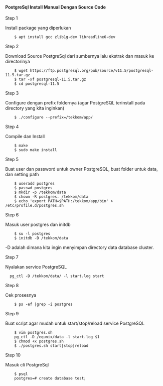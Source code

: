 #### PostgreSql Install Manual Dengan Source Code

Step 1

Install package yang diperlukan

        $ apt install gcc zlib1g-dev libreadline6-dev

Step 2

Download Source PostgreSql dari sumbernya lalu ekstrak dan masuk ke directorinya

        $ wget https://ftp.postgresql.org/pub/source/v11.5/postgresql-11.5.tar.gz
        $ tar -xf postgresql-11.5.tar.gz
        $ cd postgresql-11.5

Step 3

Configure dengan prefix foldernya (agar PostgreSQL terinstall pada directory yang kita inginkan)

        $ ./configure --prefix=/tekkom/app/


Step 4

Compile dan Install

        $ make
        $ sudo make install

Step 5

Buat user dan password untuk owner PostgreSQL, buat folder untuk data, dan setting path

        $ useradd postgres
        $ passwd postgres
        $ mkdir -p /tekkom/data
        $ chown -R postgres. /tekkom/data
        $ echo 'export PATH=$PATH:/tekkom/app/bin' > /etc/profile.d/postgres.sh

Step 6

Masuk user postgres dan initdb

        $ su -l postgres
        $ initdb -D /tekkom/data

-D adalah dimana kita ingin menyimpan directory data database cluster.

Step 7

Nyalakan service PostgreSQL

      pg_ctl -D /tekkom/data/ -l start.log start


Step 8

Cek prosesnya

        $ ps -ef |grep -i postgres

Step 9

Buat script agar mudah untuk start/stop/reload service PostgreSQL

        $ vim postgres.sh
        pg_ctl -D /equnix/data -l start.log $1
        $ chmod +x postgres.sh
        $ ./postgres.sh start|stop|reload

Step 10

Masuk cli PostgreSql

        $ psql
        postgres=# create database test;

